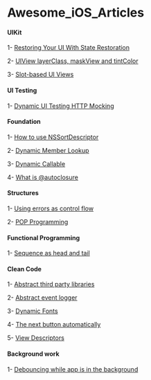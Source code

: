 # Awesome_iOS_Articles

#### UIKit
1- [Restoring Your UI With State Restoration](https://agostini.tech/2018/11/25/restoring-your-ui-with-state-restoration)

2- [UIView layerClass, maskView and tintColor](https://www.iosdev.recipes/uiview/apis-you-forgot-layerclass-maskView-and-uitintadjustmentmode)

3- [Slot-based UI Views](https://www.swiftbysundell.com/posts/slot-based-ui-development-in-swift)


#### UI Testing
1- [Dynamic UI Testing HTTP Mocking](http://swiftpearls.com/dynamic-ui-testing-http-mocking.html)



#### Foundation
1- [How to use NSSortDescriptor](https://nshipster.com/nssortdescriptor)

2- [Dynamic Member Lookup](https://www.hackingwithswift.com/articles/55/how-to-use-dynamic-member-lookup-in-swift)

3- [Dynamic Callable](https://www.hackingwithswift.com/articles/134/how-to-use-dynamiccallable-in-swift)

4- [What is @autoclosure](https://www.swiftbysundell.com/posts/using-autoclosure-when-designing-swift-apis)


#### Structures
1- [Using errors as control flow](https://www.swiftbysundell.com/posts/using-errors-as-control-flow-in-swift)

2- [POP Programming](https://developer.apple.com/videos/play/wwdc2016/419)


#### Functional Programming
1- [Sequence as head and tail](https://oleb.net/2018/sequence-head-tail/?utm_campaign)


#### Clean Code
1- [Abstract third party libraries](https://benoitpasquier.com/abstract-ios-third-party-libraries)

2- [Abstract event logger](https://www.swiftbysundell.com/posts/building-an-enum-based-analytics-system-in-swift)

3- [Dynamic Fonts](https://152percent.com/blog/2018/7/3/dynamic-font-api-swift)

4- [The next button automatically](https://rolandleth.com/handling-the-next-button-automatically)

5- [View Descriptors](https://152percent.com/blog/2018/4/16/view-descriptors)


#### Background work
1- [Debouncing while app is in the background](https://benoitpasquier.com/abstract-ios-third-party-libraries)
